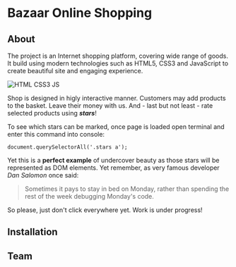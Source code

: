 # Bazaar Online Shopping

## About

The project is an Internet shopping platform, covering wide range of goods. It build using modern technologies such as HTML5, CSS3 and JavaScript to create beautiful site and engaging experience.

[//]: # (<img src="https://www.juicymedia.co.uk/application/files/4615/1838/4923/html_css_js.png" alt="drawing" width="200"/>)
![HTML CSS3 JS](https://www.juicymedia.co.uk/application/files/4615/1838/4923/html_css_js.png)

Shop is designed in higly interactive manner. Customers may add products to the basket. Leave their money with us. And - last but not least - rate selected products using ***stars***!

To see which stars can be marked, once page is loaded open terminal and enter this command into console:
```
document.querySelectorAll('.stars a');
```
Yet this is a **perfect example** of undercover beauty as those stars will be represented as DOM elements. Yet remember, as very famous developer *Dan Salomon* once said:
> Sometimes it pays to stay in bed on Monday, rather than spending the rest of the week debugging Monday's code.

So please, just don't click everywhere yet. Work is under progress!

## Installation

## Team
